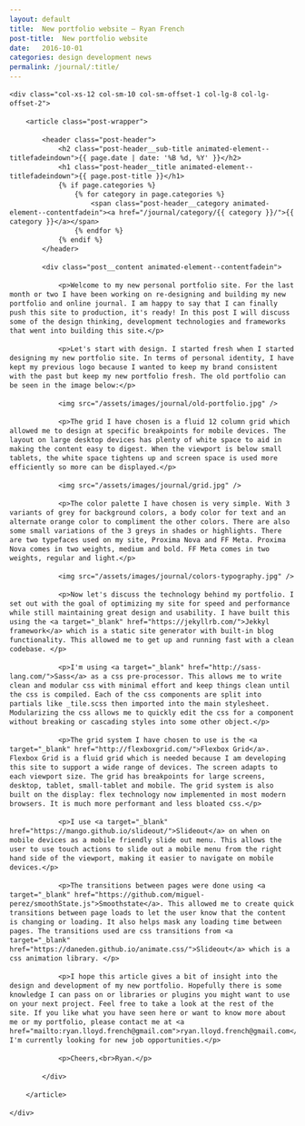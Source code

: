 ```yaml
---
layout: default
title:  New portfolio website – Ryan French
post-title:  New portfolio website
date:   2016-10-01
categories: design development news
permalink: /journal/:title/
---
```


<div class="row">

    <div class="col-xs-12 col-sm-10 col-sm-offset-1 col-lg-8 col-lg-offset-2">

        <article class="post-wrapper">

            <header class="post-header">
                <h2 class="post-header__sub-title animated-element--titlefadeindown">{{ page.date | date: '%B %d, %Y' }}</h2>
                <h1 class="post-header__title animated-element--titlefadeindown">{{ page.post-title }}</h1>
                {% if page.categories %}
                    {% for category in page.categories %}
                        <span class="post-header__category animated-element--contentfadein"><a href="/journal/category/{{ category }}/">{{ category }}</a></span>
                    {% endfor %}
                {% endif %}
            </header>

            <div class="post__content animated-element--contentfadein">

                <p>Welcome to my new personal portfolio site. For the last month or two I have been working on re-designing and building my new portfolio and online journal. I am happy to say that I can finally push this site to production, it's ready! In this post I will discuss some of the design thinking, development technologies and frameworks that went into building this site.</p>

                <p>Let's start with design. I started fresh when I started designing my new portfolio site. In terms of personal identity, I have kept my previous logo because I wanted to keep my brand consistent with the past but keep my new portfolio fresh. The old portfolio can be seen in the image below:</p>

                <img src="/assets/images/journal/old-portfolio.jpg" />

                <p>The grid I have chosen is a fluid 12 column grid which allowed me to design at specific breakpoints for mobile devices. The layout on large desktop devices has plenty of white space to aid in making the content easy to digest. When the viewport is below small tablets, the white space tightens up and screen space is used more efficiently so more can be displayed.</p>

                <img src="/assets/images/journal/grid.jpg" />

                <p>The color palette I have chosen is very simple. With 3 variants of grey for background colors, a body color for text and an alternate orange color to compliment the other colors. There are also some small variations of the 3 greys in shades or highlights. There are two typefaces used on my site, Proxima Nova and FF Meta. Proxima Nova comes in two weights, medium and bold. FF Meta comes in two weights, regular and light.</p>

                <img src="/assets/images/journal/colors-typography.jpg" />

                <p>Now let's discuss the technology behind my portfolio. I set out with the goal of optimizing my site for speed and performance while still maintaining great design and usability. I have built this using the <a target="_blank" href="https://jekyllrb.com/">Jekkyl framework</a> which is a static site generator with built-in blog functionality. This allowed me to get up and running fast with a clean codebase. </p>

                <p>I'm using <a target="_blank" href="http://sass-lang.com/">Sass</a> as a css pre-processor. This allows me to write clean and modular css with minimal effort and keep things clean until the css is compiled. Each of the css components are split into partials like _tile.scss then imported into the main stylesheet. Modularizing the css allows me to quickly edit the css for a component without breaking or cascading styles into some other object.</p>

                <p>The grid system I have chosen to use is the <a target="_blank" href="http://flexboxgrid.com/">Flexbox Grid</a>. Flexbox Grid is a fluid grid which is needed because I am developing this site to support a wide range of devices. The screen adapts to each viewport size. The grid has breakpoints for large screens, desktop, tablet, small-tablet and mobile. The grid system is also built on the display: flex technology now implemented in most modern browsers. It is much more performant and less bloated css.</p>

                <p>I use <a target="_blank" href="https://mango.github.io/slideout/">Slideout</a> on when on mobile devices as a mobile friendly slide out menu. This allows the user to use touch actions to slide out a mobile menu from the right hand side of the viewport, making it easier to navigate on mobile devices.</p>

                <p>The transitions between pages were done using <a target="_blank" href="https://github.com/miguel-perez/smoothState.js">Smoothstate</a>. This allowed me to create quick transitions between page loads to let the user know that the content is changing or loading. It also helps mask any loading time between pages. The transitions used are css transitions from <a target="_blank" href="https://daneden.github.io/animate.css/">Slideout</a> which is a css animation library. </p>

                <p>I hope this article gives a bit of insight into the design and development of my new portfolio. Hopefully there is some knowledge I can pass on or libraries or plugins you might want to use on your next project. Feel free to take a look at the rest of the site. If you like what you have seen here or want to know more about me or my portfolio, please contact me at <a href="mailto:ryan.lloyd.french@gmail.com">ryan.lloyd.french@gmail.com</a>. I'm currently looking for new job opportunities.</p>

                <p>Cheers,<br>Ryan.</p>

            </div>

        </article>

    </div>

</div>
